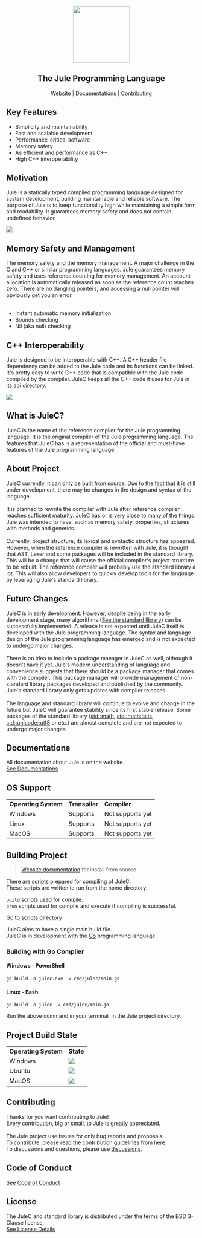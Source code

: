 <div align="center">
<p>
    <img width="150" src="https://raw.githubusercontent.com/jule-lang/resources/main/jule.svg?sanitize=true">
</p>
<h2>The Jule Programming Language</h2>

[Website](https://jule-lang.github.io/website/) |
[Documentations](https://jule-lang.github.io/website/pages/docs.html) |
[Contributing](https://jule-lang.github.io/website/pages/contributing.html)

</strong>
</div>

<h2 id="key-features">Key Features</h2>

+ Simplicity and maintainability
+ Fast and scalable development
+ Performance-critical software
+ Memory safety
+ As efficient and performance as C++
+ High C++ interoperability

<h2 id="motivation">Motivation</h2>

Jule is a statically typed compiled programming language designed for system development, building maintainable and reliable software.
The purpose of Jule is to keep functionality high while maintaining a simple form and readability.
It guarantees memory safety and does not contain undefined behavior.

<img src="./docs/images/quicksort.png"/>

<h2 id="memory-safety">Memory Safety and Management</h2>
The memory safety and the memory management.
A major challenge in the C and C++ or similar programming languages.
Jule guarantees memory safety and uses reference counting for memory management.
An account-allocation is automatically released as soon as the reference count reaches zero.
There are no dangling pointers, and accessing a null pointer will obviously get you an error.
<br><br>

+ Instant automatic memory initialization
+ Bounds checking
+ Nil (aka null) checking

<h2 id="cpp-interoperability">C++ Interoperability</h2>
Jule is designed to be interoperable with C++.
A C++ header file dependency can be added to the Jule code and its functions can be linked.
It's pretty easy to write C++ code that is compatible with the Jule code compiled by the compiler.
JuleC keeps all the C++ code it uses for Jule in its <a href="https://github.com/jule-lang/jule/tree/main/api">api</a> directory.
<ol></ol> <!-- for space -->
<img src="./docs/images/cpp_interop.png"/>

<h2 id="what-is-julec">What is JuleC?</h2>
JuleC is the name of the reference compiler for the Jule programming language.
It is the original compiler of the Jule programming language.
The features that JuleC has is a representation of the official and must-have features of the Jule programming language.

<h2 id="about-project">About Project</h2>
JuleC currently, it can only be built from source.
Due to the fact that it is still under development, there may be changes in the design and syntax of the language.
<br><br>
It is planned to rewrite the compiler with Jule after reference compiler reaches sufficient maturity.
JuleC has or is very close to many of the things Jule was intended to have, such as memory safety, properties, structures with methods and generics.
<br><br>
Currently, project structure, its lexical and syntactic structure has appeared.
However, when the reference compiler is rewritten with Jule, it is thought that AST, Lexer and some packages will be included in the standard library.
This will be a change that will cause the official compiler's project structure to be rebuilt.
The reference compiler will probably use the standard library a lot.
This will also allow developers to quickly develop tools for the language by leveraging Jule's standard library.

<h2 id="future-changes">Future Changes</h2>
JuleC is in early development.
However, despite being in the early development stage, many algorithms (<a href="https://github.com/jule-lang/jule/tree/main/std">See the standard library</a>) can be successfully implemented.
A release is not expected until JuleC itself is developed with the Jule programming language.
The syntax and language design of the Jule programming language has emerged and is not expected to undergo major changes.
<br><br>
There is an idea to include a package manager in JuleC as well, although it doesn't have it yet.
Jule's modern understanding of language and convenience suggests that there should be a package manager that comes with the compiler.
This package manager will provide management of non-standard library packages developed and published by the community.
Jule's standard library only gets updates with compiler releases.
<br><br>
The language and standard library will continue to evolve and change in the future but JuleC will guarantee stability since its first stable release.
Some packages of the standard library
(<a href="https://github.com/jule-lang/jule/tree/main/std/math">std::math</a>,
<a href="https://github.com/jule-lang/jule/tree/main/std/math/bits">std::math::bits</a>,
<a href="https://github.com/jule-lang/jule/tree/main/std/unicode/utf8">std::unicode::utf8</a>
or etc.) are almost complete and are not expected to undergo major changes.

<h2 id="documentations">Documentations</h2>

All documentation about Jule is on the website. <br>
[See Documentations](https://jule-lang.github.io/website/pages/docs.html)

<h2 id="os-support">OS Support</h2>

<table>
    <tr>
        <td><strong>Operating System</strong></td>
        <td><strong>Transpiler</strong></td>
        <td><strong>Compiler</strong></td>
    </tr>
    <tr>
        <td>Windows</td>
        <td>Supports</td>
        <td>Not supports yet</td>
    </tr>
    <tr>
        <td>Linux</td>
        <td>Supports</td>
        <td>Not supports yet</td>
    </tr>
    <tr>
        <td>MacOS</td>
        <td>Supports</td>
        <td>Not supports yet</td>
    </tr>
</table>

<h2 id="building-project">Building Project</h2>

> [Website documentation](https://jule-lang.github.io/website/pages/docs.html?page=getting-started-install-from-source) for install from source.

There are scripts prepared for compiling of JuleC. <br>
These scripts are written to run from the home directory.

`build` scripts used for compile. <br>
`brun` scripts used for compile and execute if compiling is successful.

[Go to scripts directory](scripts)

JuleC aims to have a single main build file. <br>
JuleC is in development with the [Go](https://github.com/golang/go) programming language. <br>

### Building with Go Compiler

#### Windows - PowerShell
```
go build -o julec.exe -v cmd/julec/main.go
```

#### Linux - Bash
```
go build -o julec -v cmd/julec/main.go
```

Run the above command in your terminal, in the Jule project directory.

<h2 id="project-build-state">Project Build State</h2>

<table>
    <tr>
        <td><strong>Operating System</strong></td>
        <td><strong>State</strong></td>
    </tr>
    <tr>
        <td>Windows</td>
        <td>
            <a href="https://github.com/jule-lang/jule/actions/workflows/windows.yml">
                <img src="https://github.com/jule-lang/jule/actions/workflows/windows.yml/badge.svg")>
            </a>
        </td>
    </tr>
    <tr>
        <td>Ubuntu</td>
        <td>
            <a href="https://github.com/jule-lang/jule/actions/workflows/ubuntu.yml">
                <img src="https://github.com/jule-lang/jule/actions/workflows/ubuntu.yml/badge.svg")>
            </a>
        </td>
    </tr>
    <tr>
        <td>MacOS</td>
        <td>
            <a href="https://github.com/jule-lang/jule/actions/workflows/macos.yml">
                <img src="https://github.com/jule-lang/jule/actions/workflows/macos.yml/badge.svg")>
            </a>
        </td>
    </tr>
</table>

<h2 id="contributing">Contributing</h2>

Thanks for you want contributing to Jule!
<br>
Every contribution, big or small, to Jule is greatly appreciated.
<br><br>
The Jule project use issues for only bug reports and proposals. <br>
To contribute, please read the contribution guidelines from <a href="https://jule-lang.github.io/website/pages/contributing.html">here</a>. <br>
To discussions and questions, please use <a href="https://github.com/jule-lang/jule/discussions">discussions</a>.

<h2 id="code-of-conduct">Code of Conduct</h2>

[See Code of Conduct](https://jule-lang.github.io/website/pages/code_of_conduct.html)

<h2 id="license">License</h2>

The JuleC and standard library is distributed under the terms of the BSD 3-Clause license. <br>
[See License Details](https://jule-lang.github.io/website/pages/license.html)
